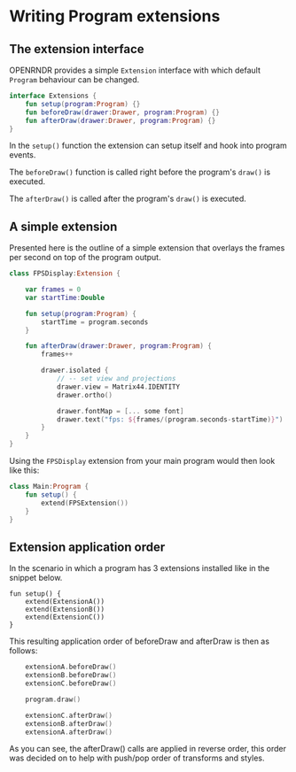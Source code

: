 # Writing Program extensions

## The extension interface

OPENRNDR provides a simple `Extension` interface with which default `Program` behaviour can be changed.

```kotlin
interface Extensions {
    fun setup(program:Program) {}
    fun beforeDraw(drawer:Drawer, program:Program) {}
    fun afterDraw(drawer:Drawer, program:Program) {}
}
```

In the `setup()` function the extension can setup itself and hook into program events.

The `beforeDraw()` function is called right before the program's `draw()` is executed.

The `afterDraw()` is called after the program's `draw()` is executed.

## A simple extension

Presented here is the outline of a simple extension that overlays the frames per second on top of the program output.

```kotlin
class FPSDisplay:Extension {

    var frames = 0
    var startTime:Double

    fun setup(program:Program) {
        startTime = program.seconds
    }

    fun afterDraw(drawer:Drawer, program:Program) {
        frames++

        drawer.isolated {
            // -- set view and projections
            drawer.view = Matrix44.IDENTITY
            drawer.ortho()

            drawer.fontMap = [... some font]
            drawer.text("fps: ${frames/(program.seconds-startTime)}")
        }
    }
}
```

Using the `FPSDisplay` extension from your main program would then look like this:
```kotlin
class Main:Program {
    fun setup() {
        extend(FPSExtension())
    }
}
```

## Extension application order

In the scenario in which a program has 3 extensions installed like in the snippet below.

```
fun setup() {
    extend(ExtensionA())
    extend(ExtensionB())
    extend(ExtensionC())
}
```

This resulting application order of beforeDraw and afterDraw is then as follows:

```kotlin
    extensionA.beforeDraw()
    extensionB.beforeDraw()
    extensionC.beforeDraw()

    program.draw()

    extensionC.afterDraw()
    extensionB.afterDraw()
    extensionA.afterDraw()
```

As you can see, the afterDraw() calls are applied in reverse order, this order was decided on to help with push/pop order of transforms and styles.


